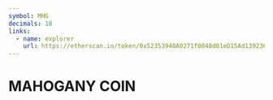 ```yaml
---
symbol: MHG
decimals: 18
links:
  - name: explorer
    url: https://etherscan.io/token/0x52353940A0271f0048d01eD15Ad13923662190dd
---
```


# MAHOGANY COIN
